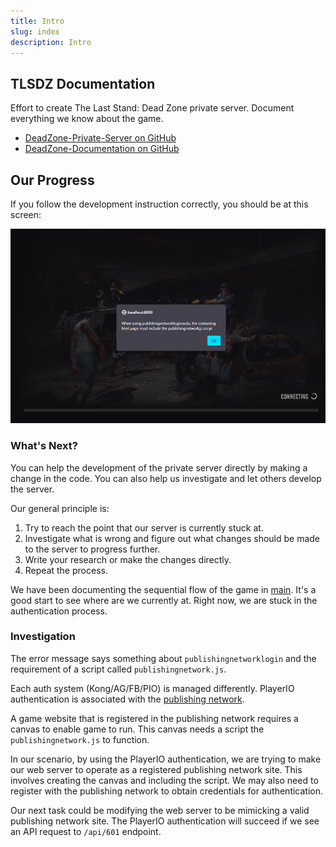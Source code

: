 ```yaml
---
title: Intro
slug: index
description: Intro
---
```


## TLSDZ Documentation

Effort to create The Last Stand: Dead Zone private server. Document everything we know about the game.

- [DeadZone-Private-Server on GitHub](https://github.com/SulivanM/DeadZone-Private-Server)
- [DeadZone-Documentation on GitHub](https://github.com/glennhenry/DeadZone-Documentation)

## Our Progress

If you follow the development instruction correctly, you should be at this screen:

![Last progress](../../assets/progress.png)

### What's Next?

You can help the development of the private server directly by making a change in the code. You can also help us investigate and let others develop the server.

Our general principle is:

1. Try to reach the point that our server is currently stuck at.
2. Investigate what is wrong and figure out what changes should be made to the server to progress further.
3. Write your research or make the changes directly.
4. Repeat the process.

We have been documenting the sequential flow of the game in [main](/main). It's a good start to see where are we currently at. Right now, we are stuck in the authentication process.

### Investigation

The error message says something about `publishingnetworklogin` and the requirement of a script called `publishingnetwork.js`.

Each auth system (Kong/AG/FB/PIO) is managed differently. PlayerIO authentication is associated with the [publishing network](/playerio/publishingnetwork).

A game website that is registered in the publishing network requires a canvas to enable game to run. This canvas needs a script the `publishingnetwork.js` to function.

In our scenario, by using the PlayerIO authentication, we are trying to make our web server to operate as a registered publishing network site. This involves creating the canvas and including the script. We may also need to register with the publishing network to obtain credentials for authentication.

Our next task could be modifying the web server to be mimicking a valid publishing network site. The PlayerIO authentication will succeed if we see an API request to `/api/601` endpoint.
